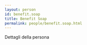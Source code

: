 ```yaml
---
layout: person
id: benefit.soap
title: Benefit Soap
permalink: people/benefit.soap.html
---
```


Dettagli della persona